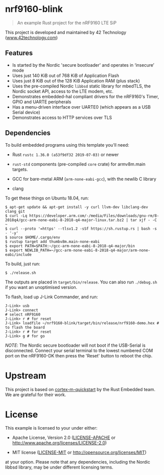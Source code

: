 # nrf9160-blink

> An example Rust project for the nRF9160 LTE SiP

This project is developed and maintained by 42 Technology (www.42technology.com)

## Features

* Is started by the Nordic 'secure bootloader' and operates in ‘insecure’ mode
* Uses just 140 KiB out of 768 KiB of Application Flash
* Uses just 8 KiB out of the 128 KiB Application RAM (plus stack)
* Uses the pre-compiled Nordic `libbsd` static library for mbedTLS, the Nordic
  socket API, access to the LTE modem, etc.
* Demonstrates embedded-hal compliant drivers for the nRF9160's Timer, GPIO and
  UARTE peripherals
* Has a menu-driven interface over UARTE0 (which appears as a USB Serial device)
* Demonstrates access to HTTP services over TLS

## Dependencies

To build embedded programs using this template you'll need:

- Rust `rustc 1.36.0 (a53f9df32 2019-07-03)` or newer

- `rust-std` components (pre-compiled `core` crate) for armv8m.main targets.

- GCC for bare-metal ARM (`arm-none-eabi-gcc`), with the newlib C library

- clang

To get these things on Ubuntu 18.04, run:

``` console
$ apt-get update && apt-get install -y curl llvm-dev libclang-dev clang git
$ curl -Lq https://developer.arm.com/-/media/Files/downloads/gnu-rm/8-2018q4/gcc-arm-none-eabi-8-2018-q4-major-linux.tar.bz2 | tar xjf - -C ~
$ curl --proto '=https' --tlsv1.2 -sSf https://sh.rustup.rs | bash -s - '-y'
$ source $HOME/.cargo/env
$ rustup target add thumbv8m.main-none-eabi
$ export PATH=$PATH:~/gcc-arm-none-eabi-8-2018-q4-major/bin
$ export NEWLIB_PATH=~/gcc-arm-none-eabi-8-2018-q4-major/arm-none-eabi/include
```

To build, just run:

```console
$ ./release.sh
```

The outputs are placed in `target/bin/release`. You can also run `./debug.sh`
if you want an unoptimised version.

To flash, load up J-Link Commander, and run:

```
J-Link> usb
J-Link> connect
# select nRF9160
J-Link> r # for reset
J-Link> loadfile ~/nrf9160-blink/target/bin/release/nrf9160-demo.hex # to flash the board
J-Link> r # for reset
J-Link> g # for go
```

*NOTE*: The Nordic secure bootloader will not boot if the USB-Serial is
disconnected. Connect your serial terminal to the lowest numbered COM port on
the nRF9160-DK then press the 'Reset' button to reboot the chip.

# Upstream

This project is based on
[cortex-m-quickstart](https://github.com/rust-embedded/cortex-m-quickstart) by
the Rust Embedded team. We are grateful for their work.

# License

This example is licensed to your under either:

- Apache License, Version 2.0 ([LICENSE-APACHE](LICENSE-APACHE) or
  http://www.apache.org/licenses/LICENSE-2.0)

- MIT license ([LICENSE-MIT](LICENSE-MIT) or http://opensource.org/licenses/MIT)

at your option. Please note that any dependencies, including the Nordic libbsd library,
may be under different licensing terms.

